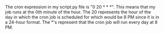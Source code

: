 The cron expression in my script.py file is "0 20 * * *". 
This means that my job runs at the 0th minute of the hour. 
The 20 represents the hour of the day in which the cron job is scheduled for which would be
8 PM since it is in a 24-hour format. The *'s represent that the cron job will run every day at 8 PM.
